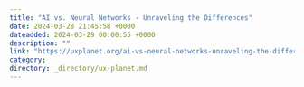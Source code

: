 ```yaml
---
title: "AI vs. Neural Networks - Unraveling the Differences"
date: 2024-03-28 21:45:58 +0000
dateadded: 2024-03-29 00:00:55 +0000
description: ""
link: "https://uxplanet.org/ai-vs-neural-networks-unraveling-the-differences-d0c4e3c7a160?source=rss----819cc2aaeee0---4"
category:
directory: _directory/ux-planet.md
---
```

